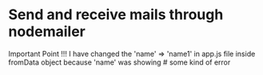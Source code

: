# Send and receive mails through nodemailer

Important Point !!!
I have changed the 'name' => 'name1' in app.js file inside fromData object because 'name' was showing # some kind of error
